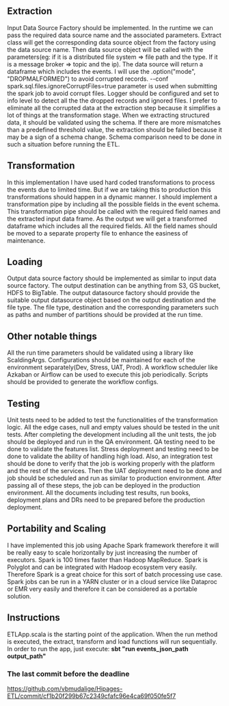 

## Extraction
Input Data Source Factory should be implemented. In the runtime we can pass the required data source name and the associated parameters. Extract class will get the corresponding data source object from the factory using the data source name. Then data source object will be called with the parameters(eg: if it is a distributed file system => file path and the type. If it is a message broker =>  topic and the ip). The data source will return a dataframe which includes the events. I will use the  .option("mode", "DROPMALFORMED") to avoid corrupted records. --conf spark.sql.files.ignoreCorruptFiles=true parameter is used when submitting the spark job to avoid corrupt files. Logger should be configured and set to info level to detect all the the dropped records and ignored files. I prefer to eliminate all the corrupted data at the extraction step because it simplifies a lot of things at the transformation stage. When we extracting structured data, it should be validated using the schema. If there are more mismatches than a predefined threshold value, the extraction should be failed because it may be a sign of a schema change. Schema comparison need to be done in such a situation before running the ETL. 

## Transformation
In this implementation I have used hard coded transformations to process the events due to limited time. But if we are taking this to production this transformations should happen in a dynamic manner. I should implement a transformation pipe by including all the possible fields in the event schema. This transformation pipe should be called with the required field names and the extracted input data frame. As the output we will get a transformed dataframe which includes all the required fields. All the field names should be moved to a separate property file to enhance the easiness of maintenance. 
 
## Loading
Output data source factory should be implemented as similar to input data source factory. The output destination can be anything from S3, GS bucket, HDFS to BigTable. The output datasource factory should provide the suitable output datasource object based on the output destination and the file type. The file type, destination and the corresponding parameters such as paths and number of partitions should be provided at the run time. 

## Other notable things 
All the run time parameters should be validated using a library like ScaldingArgs. Configurations should be maintained for each of the environment separately(Dev, Stress, UAT, Prod). A workflow scheduler like Azkaban or Airflow can be used to execute this job periodically. Scripts should be provided to generate the workflow configs.

## Testing
Unit tests need to be added to test the functionalities of the transformation logic. All the edge cases, null and empty values should be tested in the unit tests. After completing the development including all the unit tests, the job should be deployed and run in the QA environment. QA testing need to be done to validate the features list. Stress deployment and testing need to be done to validate the ability of handling high load. Also, an integration test should be done to verify that the job is working properly with the platform and the rest of the services. Then the UAT deployment need to be done and job should be scheduled and run as similar to production environment. After passing all of these steps, the job can be deployed in the production environment. All the documents including test results, run books, deployment plans and DRs need to be prepared before the production deployment.

## Portability and Scaling
I have implemented this job using Apache Spark framework therefore it will be really easy to scale horizontally by just increasing the number of executors. Spark is 100 times faster than Hadoop MapReduce. Spark is Polyglot and can be integrated with Hadoop ecosystem very easily. Therefore Spark is a great choice for this sort of batch processing use case. Spark jobs can be run in a YARN cluster or in a cloud service like Dataproc or EMR very easily and therefore it can be considered as a portable solution. 

## Instructions
ETLApp.scala is the starting point of the application. When the run method is executed, the extract, transform and load functions will run sequentially.
In order to run the app, just execute: **sbt "run events_json_path output_path"**

### The last commit before the deadline
https://github.com/vbmudalige/Hipages-ETL/commit/cf1b20f299b67c2349cfafc96e4ca69f050fe5f7